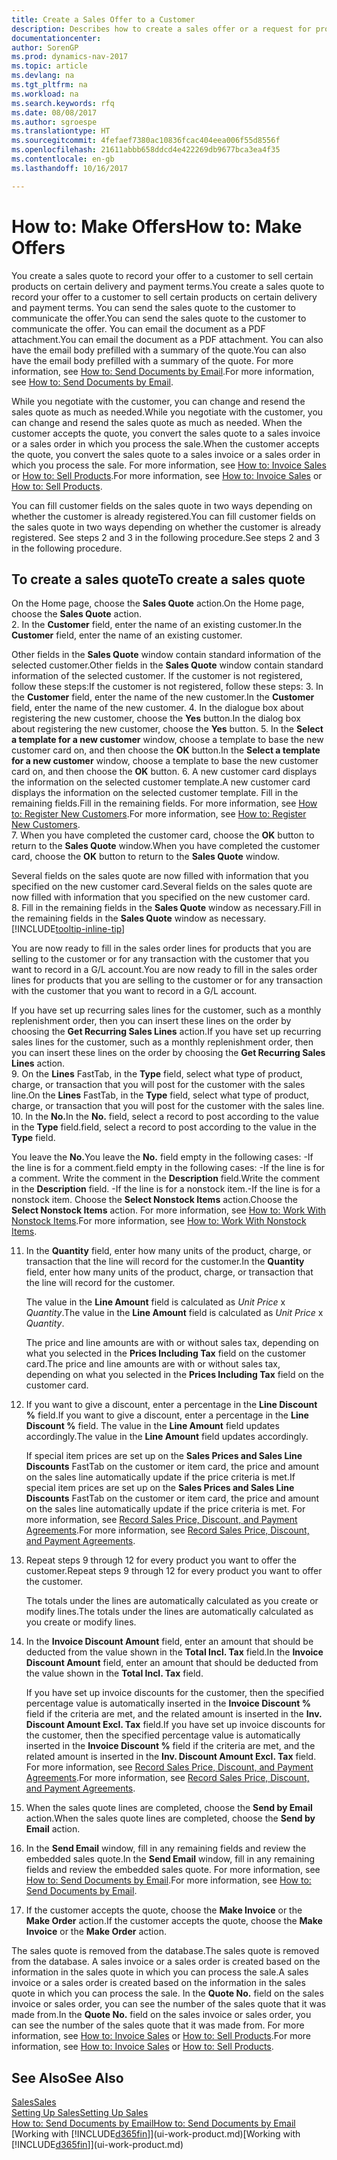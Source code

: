```yaml
---
title: Create a Sales Offer to a Customer
description: Describes how to create a sales offer or a request for proposal (RFQ) document to record your offer to a customer to sell products under certain terms.
documentationcenter: 
author: SorenGP
ms.prod: dynamics-nav-2017
ms.topic: article
ms.devlang: na
ms.tgt_pltfrm: na
ms.workload: na
ms.search.keywords: rfq
ms.date: 08/08/2017
ms.author: sgroespe
ms.translationtype: HT
ms.sourcegitcommit: 4fefaef7380ac10836fcac404eea006f55d8556f
ms.openlocfilehash: 21611abbb658ddcd4e422269db9677bca3ea4f35
ms.contentlocale: en-gb
ms.lasthandoff: 10/16/2017

---
```

# <a name="how-to-make-offers"></a><span data-ttu-id="7a6e1-103">How to: Make Offers</span><span class="sxs-lookup"><span data-stu-id="7a6e1-103">How to: Make Offers</span></span>
<span data-ttu-id="7a6e1-104">You create a sales quote to record your offer to a customer to sell certain products on certain delivery and payment terms.</span><span class="sxs-lookup"><span data-stu-id="7a6e1-104">You create a sales quote to record your offer to a customer to sell certain products on certain delivery and payment terms.</span></span> <span data-ttu-id="7a6e1-105">You can send the sales quote to the customer to communicate the offer.</span><span class="sxs-lookup"><span data-stu-id="7a6e1-105">You can send the sales quote to the customer to communicate the offer.</span></span> <span data-ttu-id="7a6e1-106">You can email the document as a PDF attachment.</span><span class="sxs-lookup"><span data-stu-id="7a6e1-106">You can email the document as a PDF attachment.</span></span> <span data-ttu-id="7a6e1-107">You can also have the email body prefilled with a summary of the quote.</span><span class="sxs-lookup"><span data-stu-id="7a6e1-107">You can also have the email body prefilled with a summary of the quote.</span></span> <span data-ttu-id="7a6e1-108">For more information, see [How to: Send Documents by Email](ui-how-send-documents-email.md).</span><span class="sxs-lookup"><span data-stu-id="7a6e1-108">For more information, see [How to: Send Documents by Email](ui-how-send-documents-email.md).</span></span>

<span data-ttu-id="7a6e1-109">While you negotiate with the customer, you can change and resend the sales quote as much as needed.</span><span class="sxs-lookup"><span data-stu-id="7a6e1-109">While you negotiate with the customer, you can change and resend the sales quote as much as needed.</span></span> <span data-ttu-id="7a6e1-110">When the customer accepts the quote, you convert the sales quote to a sales invoice or a sales order in which you process the sale.</span><span class="sxs-lookup"><span data-stu-id="7a6e1-110">When the customer accepts the quote, you convert the sales quote to a sales invoice or a sales order in which you process the sale.</span></span> <span data-ttu-id="7a6e1-111">For more information, see [How to: Invoice Sales](sales-how-invoice-sales.md) or [How to: Sell Products](sales-how-sell-products.md).</span><span class="sxs-lookup"><span data-stu-id="7a6e1-111">For more information, see [How to: Invoice Sales](sales-how-invoice-sales.md) or [How to: Sell Products](sales-how-sell-products.md).</span></span>

<span data-ttu-id="7a6e1-112">You can fill customer fields on the sales quote in two ways depending on whether the customer is already registered.</span><span class="sxs-lookup"><span data-stu-id="7a6e1-112">You can fill customer fields on the sales quote in two ways depending on whether the customer is already registered.</span></span> <span data-ttu-id="7a6e1-113">See steps 2 and 3 in the following procedure.</span><span class="sxs-lookup"><span data-stu-id="7a6e1-113">See steps 2 and 3 in the following procedure.</span></span>

## <a name="to-create-a-sales-quote"></a><span data-ttu-id="7a6e1-114">To create a sales quote</span><span class="sxs-lookup"><span data-stu-id="7a6e1-114">To create a sales quote</span></span>
<span data-ttu-id="7a6e1-115">On the Home page,  choose the **Sales Quote** action.</span><span class="sxs-lookup"><span data-stu-id="7a6e1-115">On the Home page,  choose the **Sales Quote** action.</span></span>  
2. <span data-ttu-id="7a6e1-116">In the **Customer** field, enter the name of an existing customer.</span><span class="sxs-lookup"><span data-stu-id="7a6e1-116">In the **Customer** field, enter the name of an existing customer.</span></span>

   <span data-ttu-id="7a6e1-117">Other fields in the **Sales Quote** window contain standard information of the selected customer.</span><span class="sxs-lookup"><span data-stu-id="7a6e1-117">Other fields in the **Sales Quote** window contain standard information of the selected customer.</span></span> <span data-ttu-id="7a6e1-118">If the customer is not registered, follow these steps:</span><span class="sxs-lookup"><span data-stu-id="7a6e1-118">If the customer is not registered, follow these steps:</span></span>
3. <span data-ttu-id="7a6e1-119">In the **Customer** field, enter the name of the new customer.</span><span class="sxs-lookup"><span data-stu-id="7a6e1-119">In the **Customer** field, enter the name of the new customer.</span></span>
4. <span data-ttu-id="7a6e1-120">In the dialogue box about registering the new customer, choose the **Yes** button.</span><span class="sxs-lookup"><span data-stu-id="7a6e1-120">In the dialog box about registering the new customer, choose the **Yes** button.</span></span>
5. <span data-ttu-id="7a6e1-121">In the **Select a template for a new customer** window, choose a template to base the new customer card on, and then choose the **OK** button.</span><span class="sxs-lookup"><span data-stu-id="7a6e1-121">In the **Select a template for a new customer** window, choose a template to base the new customer card on, and then choose the **OK** button.</span></span>
6. <span data-ttu-id="7a6e1-122">A new customer card displays the information on the selected customer template.</span><span class="sxs-lookup"><span data-stu-id="7a6e1-122">A new customer card displays the information on the selected customer template.</span></span> <span data-ttu-id="7a6e1-123">Fill in the remaining fields.</span><span class="sxs-lookup"><span data-stu-id="7a6e1-123">Fill in the remaining fields.</span></span> <span data-ttu-id="7a6e1-124">For more information, see [How to: Register New Customers](sales-how-register-new-customers.md).</span><span class="sxs-lookup"><span data-stu-id="7a6e1-124">For more information, see [How to: Register New Customers](sales-how-register-new-customers.md).</span></span>  
7. <span data-ttu-id="7a6e1-125">When you have completed the customer card, choose the **OK** button to return to the **Sales Quote** window.</span><span class="sxs-lookup"><span data-stu-id="7a6e1-125">When you have completed the customer card, choose the **OK** button to return to the **Sales Quote** window.</span></span>

   <span data-ttu-id="7a6e1-126">Several fields on the sales quote are now filled with information that you specified on the new customer card.</span><span class="sxs-lookup"><span data-stu-id="7a6e1-126">Several fields on the sales quote are now filled with information that you specified on the new customer card.</span></span>  
8. <span data-ttu-id="7a6e1-127">Fill in the remaining fields in the **Sales Quote** window as necessary.</span><span class="sxs-lookup"><span data-stu-id="7a6e1-127">Fill in the remaining fields in the **Sales Quote** window as necessary.</span></span> [!INCLUDE[tooltip-inline-tip](includes/tooltip-inline-tip_md.md)]  

<span data-ttu-id="7a6e1-128">You are now ready to fill in the sales order lines for products that you are selling to the customer or for any transaction with the customer that you want to record in a G/L account.</span><span class="sxs-lookup"><span data-stu-id="7a6e1-128">You are now ready to fill in the sales order lines for products that you are selling to the customer or for any transaction with the customer that you want to record in a G/L account.</span></span>   

<span data-ttu-id="7a6e1-129">If you have set up recurring sales lines for the customer, such as a monthly replenishment order, then you can insert these lines on the order by choosing the **Get Recurring Sales Lines** action.</span><span class="sxs-lookup"><span data-stu-id="7a6e1-129">If you have set up recurring sales lines for the customer, such as a monthly replenishment order, then you can insert these lines on the order by choosing the **Get Recurring Sales Lines** action.</span></span>  
9. <span data-ttu-id="7a6e1-130">On the **Lines** FastTab, in the **Type** field, select what type of product, charge, or transaction that you will post for the customer with the sales line.</span><span class="sxs-lookup"><span data-stu-id="7a6e1-130">On the **Lines** FastTab, in the **Type** field, select what type of product, charge, or transaction that you will post for the customer with the sales line.</span></span>
10. <span data-ttu-id="7a6e1-131">In the **No.**</span><span class="sxs-lookup"><span data-stu-id="7a6e1-131">In the **No.**</span></span> <span data-ttu-id="7a6e1-132">field, select a record to post according to the value in the **Type** field.</span><span class="sxs-lookup"><span data-stu-id="7a6e1-132">field, select a record to post according to the value in the **Type** field.</span></span>

 <span data-ttu-id="7a6e1-133">You leave the **No.**</span><span class="sxs-lookup"><span data-stu-id="7a6e1-133">You leave the **No.**</span></span> <span data-ttu-id="7a6e1-134">field empty in the following cases: -If the line is for a comment.</span><span class="sxs-lookup"><span data-stu-id="7a6e1-134">field empty in the following cases: -If the line is for a comment.</span></span> <span data-ttu-id="7a6e1-135">Write the comment in the **Description** field.</span><span class="sxs-lookup"><span data-stu-id="7a6e1-135">Write the comment in the **Description** field.</span></span>
 <span data-ttu-id="7a6e1-136">-If the line is for a nonstock item.</span><span class="sxs-lookup"><span data-stu-id="7a6e1-136">-If the line is for a nonstock item.</span></span> <span data-ttu-id="7a6e1-137">Choose the **Select Nonstock Items** action.</span><span class="sxs-lookup"><span data-stu-id="7a6e1-137">Choose the **Select Nonstock Items** action.</span></span> <span data-ttu-id="7a6e1-138">For more information, see [How to: Work With Nonstock Items](inventory-how-work-nonstock-items.md).</span><span class="sxs-lookup"><span data-stu-id="7a6e1-138">For more information, see [How to: Work With Nonstock Items](inventory-how-work-nonstock-items.md).</span></span>

11. <span data-ttu-id="7a6e1-139">In the **Quantity** field, enter how many units of the product, charge, or transaction that the line will record for the customer.</span><span class="sxs-lookup"><span data-stu-id="7a6e1-139">In the **Quantity** field, enter how many units of the product, charge, or transaction that the line will record for the customer.</span></span>

    <span data-ttu-id="7a6e1-140">The value in the **Line Amount** field is calculated as *Unit Price* x *Quantity*.</span><span class="sxs-lookup"><span data-stu-id="7a6e1-140">The value in the **Line Amount** field is calculated as *Unit Price* x *Quantity*.</span></span>  

    <span data-ttu-id="7a6e1-141">The price and line amounts are with or without sales tax, depending on what you selected in the **Prices Including Tax** field on the customer card.</span><span class="sxs-lookup"><span data-stu-id="7a6e1-141">The price and line amounts are with or without sales tax, depending on what you selected in the **Prices Including Tax** field on the customer card.</span></span>  
12. <span data-ttu-id="7a6e1-142">If you want to give a discount, enter a percentage in the **Line Discount %** field.</span><span class="sxs-lookup"><span data-stu-id="7a6e1-142">If you want to give a discount, enter a percentage in the **Line Discount %** field.</span></span> <span data-ttu-id="7a6e1-143">The value in the **Line Amount** field updates accordingly.</span><span class="sxs-lookup"><span data-stu-id="7a6e1-143">The value in the **Line Amount** field updates accordingly.</span></span>  

    <span data-ttu-id="7a6e1-144">If special item prices are set up on the **Sales Prices and Sales Line Discounts** FastTab on the customer or item card, the price and amount on the sales line automatically update if the price criteria is met.</span><span class="sxs-lookup"><span data-stu-id="7a6e1-144">If special item prices are set up on the **Sales Prices and Sales Line Discounts** FastTab on the customer or item card, the price and amount on the sales line automatically update if the price criteria is met.</span></span> <span data-ttu-id="7a6e1-145">For more information, see [Record Sales Price, Discount, and Payment Agreements](sales-how-record-sales-price-discount-payment-agreements.md).</span><span class="sxs-lookup"><span data-stu-id="7a6e1-145">For more information, see [Record Sales Price, Discount, and Payment Agreements](sales-how-record-sales-price-discount-payment-agreements.md).</span></span>  
13. <span data-ttu-id="7a6e1-146">Repeat steps 9 through 12 for every product you want to offer the customer.</span><span class="sxs-lookup"><span data-stu-id="7a6e1-146">Repeat steps 9 through 12 for every product you want to offer the customer.</span></span>  

    <span data-ttu-id="7a6e1-147">The totals under the lines are automatically calculated as you create or modify lines.</span><span class="sxs-lookup"><span data-stu-id="7a6e1-147">The totals under the lines are automatically calculated as you create or modify lines.</span></span>  
14. <span data-ttu-id="7a6e1-148">In the **Invoice Discount Amount** field, enter an amount that should be deducted from the value shown in the **Total Incl. Tax** field.</span><span class="sxs-lookup"><span data-stu-id="7a6e1-148">In the **Invoice Discount Amount** field, enter an amount that should be deducted from the value shown in the **Total Incl. Tax** field.</span></span>

    <span data-ttu-id="7a6e1-149">If you have set up invoice discounts for the customer, then the specified percentage value is automatically inserted in the **Invoice Discount %** field if the criteria are met, and the related amount is inserted in the **Inv. Discount Amount Excl. Tax** field.</span><span class="sxs-lookup"><span data-stu-id="7a6e1-149">If you have set up invoice discounts for the customer, then the specified percentage value is automatically inserted in the **Invoice Discount %** field if the criteria are met, and the related amount is inserted in the **Inv. Discount Amount Excl. Tax** field.</span></span> <span data-ttu-id="7a6e1-150">For more information, see [Record Sales Price, Discount, and Payment Agreements](sales-how-record-sales-price-discount-payment-agreements.md).</span><span class="sxs-lookup"><span data-stu-id="7a6e1-150">For more information, see [Record Sales Price, Discount, and Payment Agreements](sales-how-record-sales-price-discount-payment-agreements.md).</span></span>
15. <span data-ttu-id="7a6e1-151">When the sales quote lines are completed, choose the **Send by Email** action.</span><span class="sxs-lookup"><span data-stu-id="7a6e1-151">When the sales quote lines are completed, choose the **Send by Email** action.</span></span>
16. <span data-ttu-id="7a6e1-152">In the **Send Email** window, fill in any remaining fields and review the embedded sales quote.</span><span class="sxs-lookup"><span data-stu-id="7a6e1-152">In the **Send Email** window, fill in any remaining fields and review the embedded sales quote.</span></span> <span data-ttu-id="7a6e1-153">For more information, see [How to: Send Documents by Email](ui-how-send-documents-email.md).</span><span class="sxs-lookup"><span data-stu-id="7a6e1-153">For more information, see [How to: Send Documents by Email](ui-how-send-documents-email.md).</span></span>
17. <span data-ttu-id="7a6e1-154">If the customer accepts the quote, choose the **Make Invoice** or the **Make Order** action.</span><span class="sxs-lookup"><span data-stu-id="7a6e1-154">If the customer accepts the quote, choose the **Make Invoice** or the **Make Order** action.</span></span>

<span data-ttu-id="7a6e1-155">The sales quote is removed from the database.</span><span class="sxs-lookup"><span data-stu-id="7a6e1-155">The sales quote is removed from the database.</span></span> <span data-ttu-id="7a6e1-156">A sales invoice or a sales order is created based on the information in the sales quote in which you can process the sale.</span><span class="sxs-lookup"><span data-stu-id="7a6e1-156">A sales invoice or a sales order is created based on the information in the sales quote in which you can process the sale.</span></span> <span data-ttu-id="7a6e1-157">In the **Quote No.** field on the sales invoice or sales order, you can see the number of the sales quote that it was made from.</span><span class="sxs-lookup"><span data-stu-id="7a6e1-157">In the **Quote No.** field on the sales invoice or sales order, you can see the number of the sales quote that it was made from.</span></span> <span data-ttu-id="7a6e1-158">For more information, see [How to: Invoice Sales](sales-how-invoice-sales.md) or [How to: Sell Products](sales-how-sell-products.md).</span><span class="sxs-lookup"><span data-stu-id="7a6e1-158">For more information, see [How to: Invoice Sales](sales-how-invoice-sales.md) or [How to: Sell Products](sales-how-sell-products.md).</span></span>

## <a name="see-also"></a><span data-ttu-id="7a6e1-159">See Also</span><span class="sxs-lookup"><span data-stu-id="7a6e1-159">See Also</span></span>
[<span data-ttu-id="7a6e1-160">Sales</span><span class="sxs-lookup"><span data-stu-id="7a6e1-160">Sales</span></span>](sales-manage-sales.md)  
[<span data-ttu-id="7a6e1-161">Setting Up Sales</span><span class="sxs-lookup"><span data-stu-id="7a6e1-161">Setting Up Sales</span></span>](sales-setup-sales.md)  
[<span data-ttu-id="7a6e1-162">How to: Send Documents by Email</span><span class="sxs-lookup"><span data-stu-id="7a6e1-162">How to: Send Documents by Email</span></span>](ui-how-send-documents-email.md)  
<span data-ttu-id="7a6e1-163">[Working with [!INCLUDE[d365fin](includes/d365fin_md.md)]](ui-work-product.md)</span><span class="sxs-lookup"><span data-stu-id="7a6e1-163">[Working with [!INCLUDE[d365fin](includes/d365fin_md.md)]](ui-work-product.md)</span></span>

